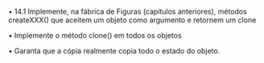 • 14.1 Implemente, na fábrica de Figuras
(capítulos anteriores), métodos createXXX()
que aceitem um objeto como argumento e
retornem um clone

• Implemente o método clone() em todos os objetos

• Garanta que a cópia realmente copia todo o
estado do objeto.
